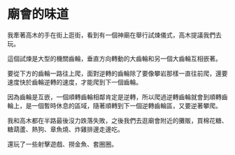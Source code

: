 # 廟會的味道

我牽著高木的手在街上逛街，看到有一個神廟在舉行試煉儀式，高木提議我們去玩。

這個試煉是大型的機關齒輪，垂直方向轉動的大齒輪和另一個大齒輪互相嵌著。

要從下方的齒輪一路往上爬，面對逆轉的齒輪除了要像攀岩那樣一直往前爬，還要速度快於齒輪逆轉的速度，才能爬到下一個齒輪。

因為齒輪是互嵌，一個順轉齒輪相鄰肯定是逆轉，所以爬過逆轉齒輪就會到順轉齒輪上，是一個暫時休息的區域，隨著順轉到下一個逆轉齒輪區，又要逆著攀爬。

我和高木都在半路最後沒力跌落失敗，之後我們去逛廟會附近的攤販，買棉花糖、糖葫蘆、熱狗、章魚燒、炸雞排邊走邊吃。

還玩了一些射擊遊戲、撈金魚、套圈圈。
